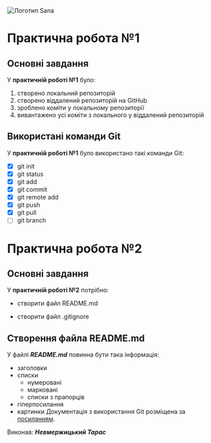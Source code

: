 ![Логотип Sana](https://upload.wikimedia.org/wikipedia/commons/0/08/Sana_Commerce_Logo.png)

# Практична робота №1
## Основні завдання
У **практичній роботі №1** було:

1. створено локальний репозиторій
1. створено віддалений репозиторій на GitHub
1. зроблено коміти у локальному репозиторії
1. вивантажено усі коміти з локального у віддалений репозиторій
## Використані команди Git
У **практичній роботі №1** було використано такі команди Git:

 - [x] git init
 - [x] git status
 - [x] git add
 - [x] git commit
 - [x] git remote add
 - [x] git push
 - [x] git pull
 - [ ] git branch
# Практична робота №2
## Основні завдання
У **практичній роботі №2** потрібно:

- створити файл README.md
* створити файл .gitignore
## Створення файла README.md
У файлі **_README.md_** повинна бути така інформація:
 

* заголовки
* списки
  - нумеровані
  - марковані
  - списки з прапорців
* гіперпосилання
* картинки
Документація з використання Git розміщена за [посиланням](https://docs.github.com/en/get-started/writing-on-github/getting-started-with-writing-and-formatting-on-github/basic-writing-and-formatting-syntax).

Виконав: **_Невмержицький Тарас_**

